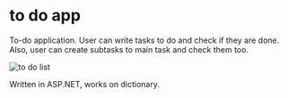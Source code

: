 # to do app
To-do application.
User can write tasks to do and check if they are done.
Also, user can create subtasks to main task and check them too.

![to do list](https://user-images.githubusercontent.com/117681023/224827009-cfa5dd0c-85a8-45a1-8e56-d366cb9d054f.png)

Written in ASP.NET, works on dictionary. 
